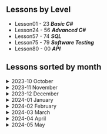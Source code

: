 ## Lessons by Level
- Lesson01 - 23 ***Basic C#***
- Lesson24 - 56 ***Advanced C#***
- Lesson57 - 74 ***SQL***
- Lesson75 - 79 ***Software Testing***
- Lesson80 - 00 ***API***

## Lessons sorted by month

<details>
<summary>2023-10 October</summary>

#### [Lesson 1 (2023-10-30)](/Lesson01)

- Variables and Printing out to Console

#### [Lesson 2 (2023-10-31)](/Lesson02)

- Strings

</details>

<details>
<summary>2023-11 November</summary>

#### [Lesson 3 (2023-11-06)](/Lesson03)

- Conditionals IF

#### [Lesson 4 (2023-11-07)](/Lesson04)

- Conditionals Switch
- Switch expression

#### [Lesson 5 (2023-11-08)](/Lesson05)

- String manipulation

#### [Lesson 6 (2023-11-09)](/Lesson06/ReadMe.md)

- Going over the completed left over tasks from other days

#### [Lesson 7 (2023-11-13)](/Lesson07)

- While loop
- Continuation is in Lesson 8

#### [Lesson 8 (2023-11-14)](/Lesson08)

- Do While loop
- Task numeration continues in Lesson 7

#### [Lesson 9 (2023-11-15)](/Lesson09)

- Methods
- Recursion

#### [Lesson 10 (2023-11-16)](/Lesson10)

- REF and OUT in Functions

#### [Lesson 11 (2023-11-20)](/Lesson11)

- For Loop

#### [Lesson 12 (2023-11-21)](/Lesson12)

- Debugging
- StringBuilder
- StopWatch

#### [Lesson 13 (2023-11-22)](/Lesson13)

- Arrays
- String Array functions

#### [Lesson 14 (2023-11-23)](/Lesson14)

- Multidimensional Arrays
- Foreach loop
    - Haven't completed Project1 (Tic Tac Toe)

#### [Lesson 15 (2023-11-27)](/Lesson15/ReadMe.md)

- Continuation of Lesson14

#### [Lesson 16 (2023-11-28)](/Lesson16)

- Lists

#### [Lesson 17 (2023-11-29)](/Lesson17)

- Random variable and it methods
--
- Haven't completed Task3 (Improve Tic Tac Toe)

#### [Lesson 18 (2023-11-30)](/Lesson18/ReadMe.md)

- Finishing up tasks that were left uncompleted
</details>

<details>
<summary>2023-12 December</summary>

#### [Lesson 19 (2023-12-04)](/Lesson19/)

- Dictionary
    - Haven't completed Task3.3 and Task4

#### [Lesson 20 (2023-12-05)](/Lesson20/)

- Project - Brain War

#### [Lesson 21 (2023-12-06)](/Lesson20/)

- Project - Brain War (Continuing project)

#### [Lesson 22 (2023-12-07)](/Lesson20/)

- Project - Brain War (Continuing project. Doing Advanced stuff)
- Need to Complete multi-theme function

#### [Lesson 23 (2023-12-11)](/Lesson20/)

- Project - Brain War. Presentation

#### [Lesson 24 (2023-12-12)](/Lesson24/)

- OOP (Object Oriented Programming)

#### [Lesson 25 (2023-12-13)](/Lesson24/)

- Completing all tasks that was left in Lesson24

#### [Lesson 26 (2023-12-14)](/Lesson26/)

- Methods in Class
- Method overloading
- Additional task (Not Completed)

#### [Lesson 27 (2023-12-18)](/Lesson27/)

- Class inheritance
- Virtual methods

#### [Lesson 28 (2023-12-19)](/Lesson27/)

- Continuing Lesson27
    - Task2 3rd subtask not done
    - Task4 2nd subtask not done

#### [Lesson 29 (2023-12-20)](/Lesson29/)

- Abstraction

#### [Lesson 30 (2023-12-21)](/Lesson30/)

- Accessibility (Access modifiers)
    - Task 2 and 4 not completed

#### [Lesson 31 (2023-12-27)](/Lesson31/)

- Stream
    - File class
    - StreamReader/StreamWriter
    - FileStream
        - Task 3 not completed

#### [Lesson 32 (2023-12-28)](/Lesson32/)

- Generics

</details>

<details>
<summary>2024-01 January</summary>

#### [Lesson 33 (2024-01-02)](/Lesson33/)

- Generics
    - Continuation
    - New Tasks

#### [Lesson 34 (2024-01-03)](/Lesson34/)

- Generics
    - Continuation
    - New Tasks

#### [Lesson 35 (2024-01-04)](/Lesson35/)

- Exception Handeling (Try Catch Finally)
- Custom exceptions

#### [Lesson 36 (2024-01-08)](/Lesson36/)

- this keyword
- Extensions methods

#### [Lesson 37 (2024-01-09)](/Lesson37/)

- Delegates
- Anonymous Methods
    - Task2 and 3 ***NOT*** Completed

#### [Lesson 38 (2024-01-10)](/Lesson37/)

- **Continuation** of ***Lesson37***
- Delegates
- Anonymous Methods

#### [Lesson 39 (2024-01-11)](/Lesson39/)

- lambda expressions
- LINQ

#### [Lesson 40 (2024-01-15)](/Lesson40/)

- Continuing Lesson 39 tasks for first half (2h)
- Interfaces
    - IComparable

#### [Lesson 41 (2024-01-16)](/Lesson41/)

- Continuing Lesson 40 tasks first half of lesson
- Additional Tasks

#### [Lesson 42 (2024-01-17)](/Lesson42/)

- Continuing [Lesson41](/Lesson41/) tasks
- Started Project - ***ATM***

#### [Lesson 43 (2024-01-18)](/Lesson42/)

- Continuing Project - ***ATM***

#### [Lesson 44 (2024-01-22)](/Lesson42/)

- Continuing Project - ***ATM***

#### [Lesson 45 (2024-01-23)](/Lesson42/)

- Continuing Project - ***ATM***

#### [Lesson 46 (2024-01-24)](/Lesson42/)

- Continuing Project - ***ATM***
- Presnetation
- Bug fixes
    - Need to make advanced stuff

#### [Lesson 47 (2024-01-25)](/Lesson42/)

- Project - ***ATM*** Presnetations

#### [Lesson 48 (2024-01-29)](/Lesson48/)

- Async programming
    - Threads
    - await

#### [Lesson 49 (2024-01-30)](/Lesson49/)

- Async programming
    - Threads
    - await
- Software Architecture
    - Theory only

#### [Lesson 50 (2024-01-31)](/Lesson50/)

- Advanced C# Exam
</details>

<details>
<summary>2024-02 February</summary>

#### [Lesson 51 (2024-02-01)](/Lesson50/)

- Advanced C# Exam

#### [Lesson 52 (2024-02-05)](/Lesson50/)

- Advanced C# Exam

#### [Lesson 53 (2024-02-06)](/Lesson50/)

- Advanced C# Exam

#### [Lesson 54 (2024-02-07)](/Lesson50/)

- Advanced C# Exam

#### [Lesson 55 (2024-02-08)](/Lesson50/)

- Advanced C# Exam

#### [Lesson 56 (2024-02-12)](/Lesson50/)

- Advanced C# Exam
    - ***Presentation***

#### [Lesson 57 (2024-02-13)](/Lesson57/)

- DB

#### [Lesson 58 (2024-02-13)](/Lesson58/)

- DBMS (Database Managament Systems)
    - Wider use of WHERE statment
    - GROUP BY

#### [Lesson 59 (2024-02-14)](/Lesson59/)

- SQL Joins

#### [Lesson 60 (2024-02-15)](/Lesson60/)

- SQL Joins more advanced

#### [Lesson 61 (2024-02-19)](/Lesson61/)

- Database design

#### [Lesson 62 (2024-02-20)](/Lesson62/)

- Entity Framwork core

#### [Lesson 63 (2024-02-21)](/Lesson62/)

- Continuing DB
    - CRUD
        - Need to redo DB relationship
        - Rewrite Code

#### [Lesson 64 (2024-02-22)](/Lesson64/)

- NoSql
- [MongoDB](https://cloud.mongodb.com)

#### [Lesson 65 (2024-02-26)](/Lesson65/)

- [MongoDB](https://cloud.mongodb.com)

#### [Lesson 66 (2024-02-27)](/Lesson66/)

- Entity framework
    - Many to Many relationship

#### [Lesson 67 (2024-02-28)](/Lesson66/)

- Entity framework (***Continuing***)
    - Many to Many relationship

#### [Lesson 68 (2024-02-29)](/Lesson68/)

- Entity framework
    - Lazy and Eager Loading
- Micro-ORM vs ORM (***O***bject***R***elation***M***apping)
    - Entity Framework Core is ORM
    - Dapper is Micro-ORM

</details>

<details>
<summary>2024-03 March</summary>

#### [Lesson 69 (2024-03-04)](/Lesson69/)

- Dapper (Mico-ORM)

#### [Lesson 70 (2024-03-05)](/Lesson69/)

- Repetition of DBs

#### [Lesson 71 (2024-03-06)](/Lesson71/)

- DB exams

#### [Lesson 72 (2024-03-07)](/Lesson71/)

- DB exams ***Continuation***

#### [Lesson 73 (2024-03-12)](/Lesson71/)

- DB exams ***Continuation***

#### [Lesson 74 (2024-03-13)](/Lesson71/)

- DB exams ***Presentation***

#### [Lesson 75 (2024-03-14)](/Lesson75/)

- Software Testing
    - Unit Testing ***(Need to be completed)***

#### [Lesson 76 (2024-03-18)](/Lesson76/)

- Software Testing
    - Integration Testing

#### [Lesson 77 (2024-03-19)](/Lesson76/)

- Software Testing
    - Integration Testing

#### [Lesson 78 (2024-03-20)](/Lesson78/)

- Software Testing
    - Mocking

#### [Lesson 79 (2024-03-21)](/Lesson78/)

- Software Testing

#### [Lesson 80 (2024-03-25)](/Lesson80/)

- .NET API
    - REST API

#### [Lesson 81 (2024-03-26)](/Lesson81/)

- .NET API
    - Lesson 80 Revision
    - ***Mini API***
    - ***Dependecy injection***

#### [Lesson 82 (2024-03-27)](/Lesson81/)

- .NET API
    - ***Mini API***
    - ***Dependecy injection***
    - ***Continuation***

#### [Lesson 83 (2024-03-28)](/Lesson81/)

- .NET API
    - ***Mini API***
    - ***Dependecy injection***
    - ***Continuation***
    - ***Additional Tasks***

</details>
<details>
<summary>2024-04 April</summary>

#### [Lesson 84 (2024-04-02)](/Lesson84/)

- .NET API
    - ***Dependecy injection***
    - ***Recap***
    - ***Transient***
    - ***Data transmission***

#### [Lesson 85 (2024-04-03)](/Lesson84/)

- .NET API
    - ***Dependecy injection***
    - ***Using DB with API***

> [!TIP]
> - Helpfull [link](https://medium.com/swlh/creating-a-multi-project-net-core-database-solution-a69decdf8d7e) how project was set up with Rokas help
> - Check ***Lesson84 Push*** to see ***Original Lesson84*** project

#### [Lesson 86 (2024-04-04)](/Lesson86/)

- .NET API
    - ***Getting data from external API***

#### [Lesson 87 (2024-04-08)](/Lesson86/)

- .NET API
    - Getting data from external API ***Cotinuation***

#### [Lesson 88 (2024-04-09)](/Lesson88/)

- .NET API
    - ActionResult<T>
    - Wroking in team
     - [Naming convention for GIT](https://medium.com/@abhay.pixolo/naming-conventions-for-git-branches-a-cheatsheet-8549feca2534)

#### [Lesson 89 (2024-04-10)](/Lesson88/)

- .NET API
    - ActionResult<T>
    - Wroking in team ***Continuation***

#### [Lesson 90 (2024-04-11)](/Lesson88/)

- .NET API
    - ActionResult<T>
    - Wroking in team. Continuation
    - ***Project presentation***
    - Added Local folder where I can work localy

#### [Lesson 91 (2024-04-15)](/Lesson91/)

- .NET API
    - xUnit Tests

#### [Lesson 92 (2024-04-16)](/Lesson92/)

- .NET API
    - xUnit Tests
    - Endpoint is given by lecturer

#### [Lesson 93 (2024-04-17)](/Lesson93/)

- .NET API
    - JWT Token (JSON Web Token)
        - Authentication

#### [Lesson 94 (2024-04-18)](/Lesson93/)

- .NET API
    - JWT Token (JSON Web Token)
        - Authentication (Continuation)

#### [Lesson 95 (2024-04-22)](/Lesson93/)

- .NET API
    - JWT Token (JSON Web Token)
        - Authentication (Continuation)
        - Authorization
    
#### [Lesson 96 (2024-04-23)](/Lesson96/)

- .NET API
    - API key authorization

#### [Lesson 97 (2024-04-24)](/Lesson97/)

- .NET API
    - Team Work

#### [Lesson 98 (2024-04-25)](/Lesson97/)

- .NET API
    - Team Work

#### [Lesson 99 (2024-04-29)](/Lesson97/)

- .NET API
    - Team Work

#### [Lesson 100 (2024-04-30)](/Lesson97/)

- .NET API
    - Team Work

</details>
<details>
<summary>2024-05 May</summary>

#### [Lesson 101 (2024-05-02)](/Lesson97/)

- .NET API
    - Team Work

#### [Lesson 102 (2024-05-06)](/Lesson102/)

- .NET API
    - Deploy to Azure

#### [Lesson 103 (2024-05-06)](/Lesson103/)

- .NET API
    - Files
    
</details>